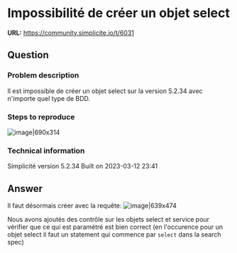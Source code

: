 # Impossibilité de créer un objet select

**URL:** https://community.simplicite.io/t/6031

## Question
### Problem description

Il est impossible de créer un objet select sur la version 5.2.34 avec n'importe quel type de BDD.

### Steps to reproduce

![image|690x314](upload://xBf9MASa7sTOINFISxDfSrKuwCf.png)
 

### Technical information

Simplicité version 5.2.34
Built on 2023-03-12 23:41

## Answer
Il faut désormais créer avec la requête:
![image|639x474](upload://1M2Nqp3C67JPsXm1SRqo9z4ttbj.png)

Nous avons ajoutés des contrôle sur les objets select et service pour vérifier que ce qui est paramétré est bien correct (en l'occurence pour un objet select il faut un statement qui commence par `select` dans la search spec)
